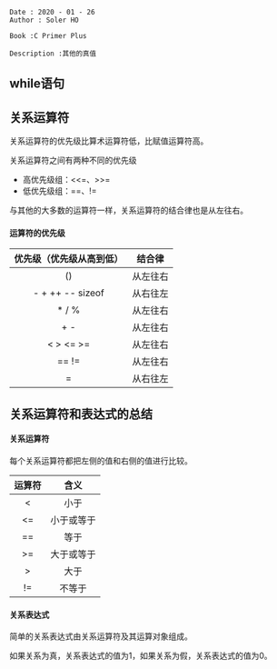 ```
Date : 2020 - 01 - 26
Author : Soler HO

Book :C Primer Plus

Description :其他的真值
```
## while语句


## 关系运算符
关系运算符的优先级比算术运算符低，比赋值运算符高。

关系运算符之间有两种不同的优先级
- 高优先级组：<<=、>>=
- 低优先级组：==、!=

与其他的大多数的运算符一样，关系运算符的结合律也是从左往右。

#### 运算符的优先级

|优先级（优先级从高到低）|结合律|
|:--:|:--:|
|()|从左往右|
|- + ++ -- sizeof|从右往左|
|* / %|从左往右|
|+ -|从左往右|
|< > <= >=|从左往右|
|== !=|从左往右|
|=|从右往左|

## 关系运算符和表达式的总结
#### 关系运算符
每个关系运算符都把左侧的值和右侧的值进行比较。

|运算符|含义|
|:--:|:--:|
|<|小于|
|<=|小于或等于|
|==|等于|
|>=|大于或等于|
|>|大于|
|!=|不等于|


#### 关系表达式
简单的关系表达式由关系运算符及其运算对象组成。

如果关系为真，关系表达式的值为1，如果关系为假，关系表达式的值为0。
